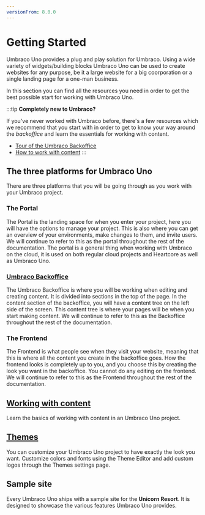 ```yaml
---
versionFrom: 8.0.0
---
```


# Getting Started

Umbraco Uno provides a plug and play solution for Umbraco. Using a wide variety of widgets/building blocks Umbraco Uno can be used to create websites for any purpose, be it a large website for a big coorporation or a single landing page for a one-man business.

In this section you can find all the resources you need in order to get the best possible start for working with Umbraco Uno.

:::tip
**Completely new to Umbraco?**

If you've never worked with Umbraco before, there's a few resources which we recommend that you start with in order to get to know your way around the *backoffice* and learn the essentials for working with content.

* [Tour of the Umbraco Backoffice](Tour-of-the-backoffice)
* [How to work with content](../Creating-Content/Work-with-content)
:::

## The three platforms for Umbraco Uno

There are three platforms that you will be going through as you work with your Umbraco project.

### The Portal

The Portal is the landing space for when you enter your project, here you will have the options to manage your project.
This is also where you can get an overview of your environments, make changes to them, and invite users.
We will continue to refer to this as the portal throughout the rest of the documentation.
The portal is a general thing when working with Umbraco on the cloud, it is used on both regular cloud projects and Heartcore as well as Umbraco Uno.

### [Umbraco Backoffice](Tour-of-the-backoffice)

The Umbraco Backoffice is where you will be working when editing and creating content. It is divided into sections in the top of the page.
In the content section of the backoffice, you will have a content tree on the left side of the screen. This content tree is where your pages will be when you start making content.
We will continue to refer to this as the Backoffice throughout the rest of the documentation.

### The Frontend

The Frontend is what people see when they visit your website, meaning that this is where all the content you create in the backoffice goes.
How the frontend looks is completely up to you, and you choose this by creating the look you want in the backoffice. You cannot do any editing on the frontend.
We will continue to refer to this as the Frontend throughout the rest of the documentation.

## [Working with content](../Creating-Content/Work-with-content)

Learn the basics of working with content in an Umbraco Uno project.

## [Themes](Themes)

You can customize your Umbraco Uno project to have exactly the look you want. Customize colors and fonts using the Theme Editor and add custom logos through the Themes settings page.

## Sample site

Every Umbraco Uno ships with a sample site for the **Unicorn Resort**. It is designed to showcase the various features Umbraco Uno provides.
